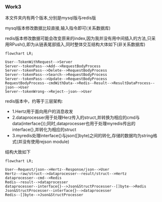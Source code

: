 ### Work3

本文件夹内有两个版本,分别是mysql版与redis版

mysql版本修改数据比较直接,输入指令即可(关系数据库)

redis版本修改数据可能会改变原来的index,因为我并没有用中间插入的方法,只采用RPush(),即为从链表尾部插入,同时整体交互结构大体如下(非关系数据库)

``` mermaid
flowchart LR;

User--TokenWithRequest-->Server
Server--tokenPass-->Add-->RequestBodyProcess
Server--tokenPass-->Delete-->RequestBodyProcess
Server--tokenPass-->Search-->RequestBodyProcess
Server--tokenPass-->Update-->RequestBodyProcess
RequestBodyProcess--cmdWithData-->Redis--Result-->ResultDataProcess--json-->User
Server--tokenWrong-->Reject--json-->User

```
redis版本中，约等于三层架构:
- 1.Hertz用于面向用户的消息收发
- 2.dataprocesser用于处理Herz传入的struct,并转换为相应的cmd与data(interface{});同时,dataprocesser也用于处理myredis传出的interface{},并转化为相应的struct
- 3.myredis处理interface{}与json([]byte)之间的转化,存储的数据均为string格式(并没有使用rejson module)

结构大致如下

```mermaid
flowchart LR;

User--Request/json-->Hertz--Response/json-->User
Hertz--raw/struct-->dataprocesser--result/struct-->Hertz
dataprocesser--cmd-->Redis
Redis--result-->dataprocesser
dataprocesser--interface{}-->Json&StructProcesser--[]byte-->Redis
Json&StructProcesser--interface{}-->dataprocesser
Redis--[]byte-->Json&StructProcesser

```